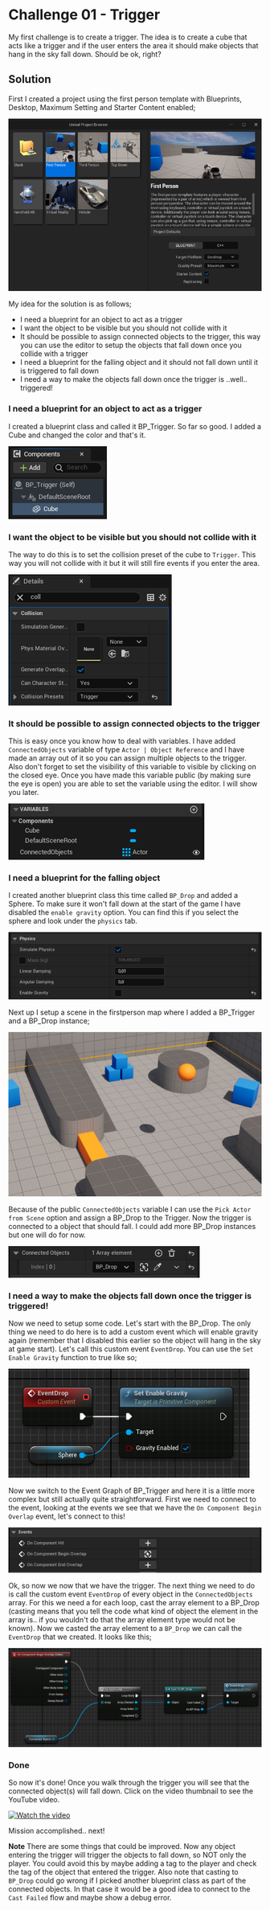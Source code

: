 # Challenge 01 - Trigger

My first challenge is to create a trigger. The idea is to create a cube that acts like a trigger and if the user enters the area it should make objects that hang in the sky fall down. Should be ok, right?

## Solution

First I created a project using the first person template with Blueprints, Desktop, Maximum Setting and Starter Content enabled;

![Creating the project](01.png)

My idea for the solution is as follows;
* I need a blueprint for an object to act as a trigger
* I want the object to be visible but you should not collide with it
* It should be possible to assign connected objects to the trigger, this way you can use the editor to setup the objects that fall down once you collide with a trigger
* I need a blueprint for the falling object and it should not fall down until it is triggered to fall down
* I need a way to make the objects fall down once the trigger is ..well.. triggered! 

### I need a blueprint for an object to act as a trigger
I created a blueprint class and called it BP_Trigger. So far so good. I added a Cube and changed the color and that's it.

![Creating the cube](02.png)

### I want the object to be visible but you should not collide with it
The way to do this is to set the collision preset of the cube to ```Trigger```. This way you will not collide with it but it will still fire events if you enter the area.

![Setting the collision preset](03.png)

### It should be possible to assign connected objects to the trigger
This is easy once you know how to deal with variables. I have added ```ConnectedObjects``` variable of type ```Actor | Object Reference``` and I have made an array out of it so you can assign multiple objects to the trigger. Also don't forget to set the visibility of this variable to visible by clicking on the closed eye. Once you have made this variable public (by making sure the eye is open) you are able to set the variable using the editor. I will show you later.

![Allowing objects to be added to the trigger](04.png)

### I need a blueprint for the falling object
I created another blueprint class this time called ```BP_Drop``` and added a Sphere. To make sure it won't fall down at the start of the game I have disabled the ```enable gravity``` option. You can find this if you select the sphere and look under the ```physics``` tab. 

![Hang in there!](05.png)

Next up I setup a scene in the firstperson map where I added a BP_Trigger and a BP_Drop instance;

![The scene](06.png)

Because of the public ```ConnectedObjects``` variable I can use the ```Pick Actor from Scene``` option and assign a BP_Drop to the Trigger. Now the trigger is connected to a object that should fall. I could add more BP_Drop instances but one will do for now.

![Object connections](07.png)

### I need a way to make the objects fall down once the trigger is triggered!

Now we need to setup some code. Let's start with the BP_Drop. The only thing we need to do here is to add a custom event which will enable gravity again (remember that I disabled this earlier so the object will hang in the sky at game start). Let's call this custom event ```EventDrop```. You can use the ```Set Enable Gravity``` function to true like so;

![Drop event](08.png)

Now we switch to the Event Graph of BP_Trigger and here it is a little more complex but still actually quite straightforward. First we need to connect to the event, looking at the events we see that we have the `On Component Begin Overlap` event, let's connect to this!

![On begin overlap event](09.png)

Ok, so now we now that we have the trigger. The next thing we need to do is call the custom event ```EventDrop``` of every object in the ```ConnectedObjects``` array. For this we need a for each loop, cast the array element to a BP_Drop (casting means that you tell the code what kind of object the element in the array is.. if you wouldn't do that the array element type would not be known). Now we casted the array element to a ```BP_Drop``` we can call the ```EventDrop``` that we created. It looks like this;

![All together now](10.png)

### Done

So now it's done! Once you walk through the trigger you will see that the connected object(s) will fall down. Click on the video thumbnail to see the YouTube video.

[![Watch the video](https://img.youtube.com/vi/dXGWzXxOHqM/default.jpg)](https://www.youtube.com/watch?v=dXGWzXxOHqM)

Mission accomplished.. next!

**Note** There are some things that could be improved. Now any object entering the trigger will trigger the objects to fall down, so NOT only the player. You could avoid this by maybe adding a tag to the player and check the tag of the object that entered the trigger. Also note that casting to ```BP_Drop``` could go wrong if I picked another blueprint class as part of the connected objects. In that case it would be a good idea to connect to the ```Cast Failed``` flow and maybe show a debug error.

